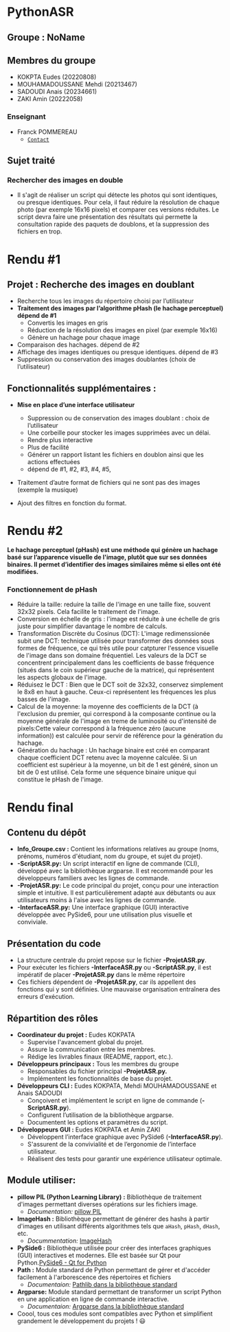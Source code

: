 # PythonASR

## Groupe : NoName

## Membres du groupe
* KOKPTA Eudes (20220808)
* MOUHAMADOUSSANE Mehdi (20213467)
* SADOUDI Anais (20234661)
* ZAKI Amin (20222058)
### Enseignant
* Franck POMMEREAU 
  * [`Contact`](https://www.ibisc.univ-evry.fr/~fpommereau/)
## Sujet traité
### Rechercher des images en double
* Il s'agit de réaliser un script qui détecte les photos qui sont identiques, ou presque identiques. Pour cela, il faut réduire la résolution de chaque photo (par exemple 16x16 pixels) et comparer ces versions réduites. Le script devra faire une présentation des résultats qui permette la consultation rapide des paquets de doublons, et la suppression des fichiers en trop.


# Rendu #1
## Projet : Recherche des images en doublant
* Recherche tous les images du répertoire choisi par l’utilisateur
* **Traitement des images par l’algorithme pHash (le hachage perceptuel)  dépend de #1**
  * Convertis les images en gris  
  * Réduction de la résolution des images en pixel (par exemple 16x16) 
  * Génère un hachage pour chaque image 
* Comparaison des hachages.   dépend de #2
* Affichage des images identiques ou presque identiques. dépend de #3
* Suppression ou conservation des images doublantes (choix de l’utilisateur) 

## Fonctionnalités supplémentaires : 
* **Mise en place d’une interface utilisateur** 
  * Suppression ou de conservation des images doublant : choix de l’utilisateur 
  * Une corbeille pour stocker les images supprimées avec un délai. 
  * Rendre plus interactive 
  * Plus de facilité 
  * Générer un rapport listant les fichiers en doublon ainsi que les actions effectuées
  * dépend de #1, #2, #3, #4, #5,

* Traitement d’autre format de fichiers qui ne sont pas des images (exemple la musique)
* Ajout des filtres en fonction du format.

# Rendu #2
 **Le hachage perceptuel (pHash) est une méthode qui génère un hachage basé sur l’apparence visuelle de l'image, plutôt que sur ses données binaires. Il permet d’identifier des images similaires même si elles ont été modifiées.**
### Fonctionnement de pHash 
* Réduire la taille: reduire la taille de l'image en une taille fixe, souvent 32x32 pixels. Cela facilite le traitement de l'image.
* Conversion en échelle de gris : l'image est réduite à une échelle de gris juste pour simplifier davantage le nombre de calculs.
* Transformation Discrète du Cosinus (DCT):  L'image redimenssionée subit une DCT: technique utilisée pour transformer des données sous formes de fréquence, ce qui très utile pour catpturer l'essence visuelle de l'image dans son domaine fréquentiel.  Les valeurs de la DCT se concentrent principalement dans les coefficients de basse fréquence (situés dans le coin supérieur gauche de la matrice), qui représentent les aspects globaux de l'image.
* Réduisez le DCT : Bien que le DCT soit de 32x32, conservez simplement le 8x8 en haut à gauche. Ceux-ci représentent les fréquences les plus basses de l'image.
* Calcul de la moyenne: la moyenne des coefficients de la DCT (à l'exclusion du premier, qui correspond à la composante continue ou la moyenne générale de l'image en treme de luminosité ou d'intensité de pixels:Cette valeur correspond à la fréquence zéro (aucune information)) est calculée pour servir de référence pour la génération du hachage.
* Génération du hachage : Un hachage binaire est créé en comparant chaque coefficient DCT retenu avec la moyenne calculée. Si un coefficient est supérieur à la moyenne, un bit de 1 est généré, sinon un bit de 0 est utilisé. Cela forme une séquence binaire unique qui constitue le pHash de l'image.
  
# Rendu final
## Contenu du dépôt
* **Info_Groupe.csv :** Contient les informations relatives au groupe (noms, prénoms, numéros d'étudiant, nom du groupe, et sujet du projet).
* **-ScriptASR.py:** Un script interactif en ligne de commande (CLI), développé avec la bibliothèque argparse. Il est recommandé pour les développeurs familiers avec les lignes de commande.
* **-ProjetASR.py:** Le code principal du projet, conçu pour une interaction simple et intuitive. Il est particulièrement adapté aux débutants ou aux utilisateurs moins à l'aise avec les lignes de commande.
* **-InterfaceASR.py:** Une interface graphique (GUI) interactive développée avec PySide6, pour une utilisation plus visuelle et conviviale.
## Présentation du code
* La structure centrale du projet repose sur le fichier **-ProjetASR.py**.
*  Pour exécuter les fichiers **-InterfaceASR.py** ou **-ScriptASR.py**, il est impératif de placer **-ProjetASR.py** dans le même répertoire
*  Ces fichiers dépendent de **-ProjetASR.py**, car ils appellent des fonctions qui y sont définies. Une mauvaise organisation entraînera des erreurs d'exécution.
## Répartition des rôles
* **Coordinateur du projet :** Eudes KOKPATA
  * Supervise l'avancement global du projet.
  * Assure la communication entre les membres.
  * Rédige les livrables finaux (README, rapport, etc.).
* **Développeurs principaux :** Tous les membres du groupe
  * Responsables du fichier principal **-ProjetASR.py.**
  * Implémentent les fonctionnalités de base du projet.
* **Développeurs CLI :** Eudes KOKPATA, Mehdi MOUHAMADOUSSANE et Anais SADOUDI
  * Conçoivent et implémentent le script en ligne de commande (**-ScriptASR.py**).
  * Configurent l’utilisation de la bibliothèque argparse.
  * Documentent les options et paramètres du script.
* **Développeurs GUI :** Eudes KOKPATA et Amin ZAKI
  * Développent l’interface graphique avec PySide6 (**-InterfaceASR.py**).
  * S'assurent de la convivialité et de l’ergonomie de l’interface utilisateur.
  * Réalisent des tests pour garantir une expérience utilisateur optimale.

## Module utiliser:
* **pillow PIL (Python Learning Library) :** Bibliothèque de traitement d'images permettant diverses opérations sur les fichiers image.
  * *Documentation:* [pillow PIL](https://pypi.org/project/pillow/)
* **ImageHash :** Bibliothèque permettant de générer des hashs à partir d'images en utilisant différents algorithmes tels que `aHash`, `pHash`, `dHash`, etc.
  * *Docummentation:* [ImageHash](https://pypi.org/project/ImageHash)
*  **PySide6 :** Bibliothèque utilisée pour créer des interfaces graphiques (GUI) interactives et modernes. Elle est basée sur Qt pour Python.[PySide6 - Qt for Python](https://doc.qt.io/qtforpython-6/)
* **Path :** Module standard de Python permettant de gérer et d'accéder facilement à l'arborescence des répertoires et fichiers
  *  *Documentaion:* [Pathlib dans la bibliothèque standard](https://docs.python.org/fr/3/library/pathlib.html)
* **Argparse:** Module standard permettant de transformer un script Python en une application en ligne de commande interactive.
  * *Documentaion:* [ Argparse dans la bibliothèque standard](https://docs.python.org/3/library/argparse.html)
* Coool, tous ces modules sont compatibles avec Python et simplifient grandement le développement du projets ! 😃

